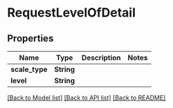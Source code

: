# RequestLevelOfDetail

## Properties

Name | Type | Description | Notes
------------ | ------------- | ------------- | -------------
**scale_type** | **String** |  | 
**level** | **String** |  | 

[[Back to Model list]](../README.md#documentation-for-models) [[Back to API list]](../README.md#documentation-for-api-endpoints) [[Back to README]](../README.md)


